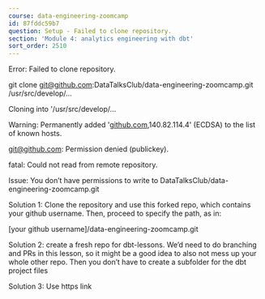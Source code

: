 ```yaml
---
course: data-engineering-zoomcamp
id: 87fddc59b7
question: Setup - Failed to clone repository.
section: 'Module 4: analytics engineering with dbt'
sort_order: 2510
---
```


Error: Failed to clone repository.

git clone git@github.com:DataTalksClub/data-engineering-zoomcamp.git /usr/src/develop/…

Cloning into '/usr/src/develop/...

Warning: Permanently added '[github.com](http://github.com/),140.82.114.4' (ECDSA) to the list of known hosts.

git@github.com: Permission denied (publickey).

fatal: Could not read from remote repository.

Issue: You don’t have permissions to write to DataTalksClub/data-engineering-zoomcamp.git

Solution 1: Clone the repository and use this forked repo, which contains your github username. Then, proceed to specify the path, as in:

[your github username]/data-engineering-zoomcamp.git

Solution 2: create a fresh repo for dbt-lessons. We’d need to do branching and PRs in this lesson, so it might be a good idea to also not mess up your whole other repo. Then you don’t have to create a subfolder for the dbt project files

Solution 3: Use https link

